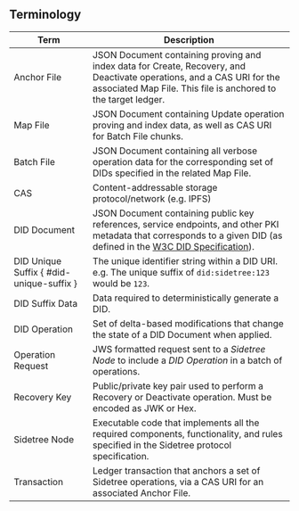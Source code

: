 ## Terminology

| Term                  | Description                                                                    |
|-----------------------|--------------------------------------------------------------------------------|
| Anchor File           | JSON Document containing proving and index data for Create, Recovery, and Deactivate operations, and a CAS URI for the associated Map File. This file is anchored to the target ledger. |
| Map File              | JSON Document containing Update operation proving and index data, as well as CAS URI for Batch File chunks.                   |
| Batch File            | JSON Document containing all verbose operation data for the corresponding set of DIDs specified in the related Map File.                   |
| CAS                   | Content-addressable storage protocol/network (e.g. IPFS)                       |
| DID Document          | JSON Document containing public key references, service endpoints, and other PKI metadata that corresponds to a given DID (as defined in the [W3C DID Specification](https://w3c.github.io/did-core/)). |
| DID Unique Suffix { #did-unique-suffix }  | The unique identifier string within a DID URI. e.g. The unique suffix of `did:sidetree:123` would be `123`. |
| DID Suffix Data       | Data required to deterministically generate a DID.                             |
| DID Operation         | Set of delta-based modifications that change the state of a DID Document when applied.                                               |
| Operation Request     | JWS formatted request sent to a _Sidetree Node_ to include a _DID Operation_ in a batch of operations.     |
| Recovery Key          | Public/private key pair used to perform a Recovery or Deactivate operation. Must be encoded as JWK or Hex.          |
| Sidetree Node         | Executable code that implements all the required components, functionality, and rules specified in the Sidetree protocol specification.                            |
| Transaction           | Ledger transaction that anchors a set of Sidetree operations, via a CAS URI for an associated Anchor File.          |